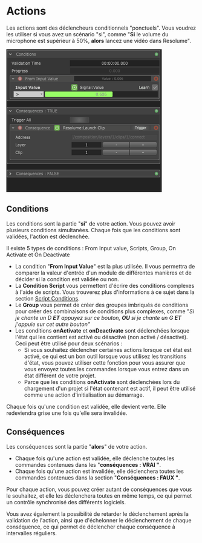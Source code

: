 # Actions

Les actions sont des déclencheurs conditionnels "ponctuels". Vous voudrez les utiliser si vous avez un scénario "si", comme "**Si** le volume du microphone est supérieur à 50%, **alors** lancez une vidéo dans Resolume".

![](../.gitbook/assets/action.gif)

## Conditions

Les conditions sont la partie "**si**" de votre action. Vous pouvez avoir plusieurs conditions simultanées. Chaque fois que les conditions sont validées, l'action est déclenchée.

Il existe 5 types de conditions : From Input value, Scripts, Group, On Activate et On Deactivate

* La condition "**From Input Value**" est la plus utilisée. Il vous permettra de comparer la valeur d'entrée d'un module de différentes manières et de décider si la condition est validée ou non. 
* La **Condition Script** vous permettent d'écrire des conditions complexes à l'aide de scripts. Vous trouverez plus d'informations à ce sujet dans la section [Script Conditions](../scripting/scripting-reference/condition-scripts.md). 
* Le **Group** vous permet de créer des groupes imbriqués de conditions pour créer des combinaisons de conditions plus complexes, comme "_Si je chante un D **ET** appuyez sur ce bouton, **OU** si je chante un G **ET** j'appuie sur cet autre bouton"_
* Les conditions **onActivate** et **onDeactivate** sont déclenchées lorsque l'état qui les contient est activé ou désactivé \(non activé / désactivé). Ceci peut être utilisé pour deux scénarios :
  * Si vous souhaitez déclencher certaines actions lorsque cet état est activé, ce qui est un bon outil lorsque vous utilisez les transitions d'état, vous pouvez utiliser cette fonction pour vous assurer que vous envoyez toutes les commandes lorsque vous entrez dans un état différent de votre projet.
  * Parce que les conditions **onActivate** sont déclenchées lors du chargement d'un projet si l'état contenant est actif, il peut être utilisé comme une action d'initialisation au démarrage.

Chaque fois qu'une condition est validée, elle devient verte. Elle redeviendra grise une fois qu'elle sera invalidée.

## Conséquences

Les conséquences sont la partie "**alors**" de votre action.

* Chaque fois qu'une action est validée, elle déclenche toutes les commandes contenues dans les "**conséquences : VRAI "**. 
* Chaque fois qu'une action est invalidée, elle déclenchera toutes les commandes contenues dans la section "**Conséquences : FAUX "**.

Pour chaque action, vous pouvez créer autant de conséquences que vous le souhaitez, et elle les déclenchera toutes en même temps, ce qui permet un contrôle synchronisé des différents logiciels.

Vous avez également la possibilité de retarder le déclenchement après la validation de l'action, ainsi que d'échelonner le déclenchement de chaque conséquence, ce qui permet de déclencher chaque conséquence à intervalles réguliers.
